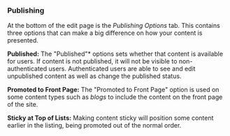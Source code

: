 ### Publishing

At the bottom of the edit page is the *Publishing Options* tab. This contains three options that can make a big difference on how your content is presented.

**Published:** The "Published"* options sets whether that content is available for users. If content is not published, it will not be visible to non-authenticated users. Authenticated users are able to see and edit unpublished content as well as change the published status.

**Promoted to Front Page:** The "Promoted to Front Page" option is used on some content types such as *blogs* to include the content on the front page of the site.

**Sticky at Top of Lists:** Making content sticky will position some content earlier in the listing, being promoted out of the normal order.
